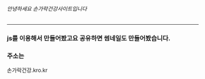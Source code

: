 ###### 안녕하세요 손가락건강사이트입니다
-------------------------------------
### js를 이용해서 만들어봤고요 공유하면 썸네일도 만들어봤습니다.
### 주소는
손가락건강.kro.kr
